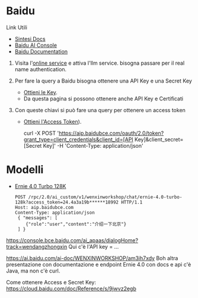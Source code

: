 

# Baidu

Link Utili
* [Sintesi Docs](https://docs.llamaindex.ai/en/stable/examples/llm/qianfan/)
* [Baidu AI Console](https://console.bce.baidu.com/qianfan/ais/console/onlineService)
* [Baidu Documentation](https://ai.baidu.com/ai-doc/REFERENCE/Ck3dwjgn3)

1. Visita l'[online service](https://console.bce.baidu.com/qianfan/ais/console/onlineService)
   e attiva l'llm service. bisogna passare per il real name authentication.

2. Per fare la query a Baidu bisogna ottenere una API Key e una Secret Key 
   * [Ottieni le Key](https://console.bce.baidu.com/iam/#/iam/accesslist).
   * Da questa pagina si possono ottenere anche API Key e Certificati

3. Con queste chiavi si può fare una query per ottenere un access token
   * [Ottieni l'Access Token](https://cloud.baidu.com/doc/WENXINWORKSHOP/s/Ilkkrb0i5)).

       curl -X POST 'https://aip.baidubce.com/oauth/2.0/token?grant_type=client_credentials&client_id=[API Key]&client_secret=[Secret Key]'  -H 'Content-Type: application/json'


# Modelli
* [Ernie 4.0 Turbo 128K](https://cloud.baidu.com/doc/WENXINWORKSHOP/s/7m0oog4ra)

      POST /rpc/2.0/ai_custom/v1/wenxinworkshop/chat/ernie-4.0-turbo-128k?access_token=24.4a3a19b******18992 HTTP/1.1
      Host: aip.baidubce.com
      Content-Type: application/json 
       { "messages": [
          {"role":"user","content":"介绍一下北京"}
       ] }


https://console.bce.baidu.com/ai_apaas/dialogHome?track=wendangzhongxin
Qui c'è l'API key = ...


https://ai.baidu.com/ai-doc/WENXINWORKSHOP/am3ih7xdy
Boh altra presentazione con documentazione e endpoint
Ernie 4.0 con docs e api c'è Java, ma non c'è curl.

Come ottenere Access e Secret Key:
https://cloud.baidu.com/doc/Reference/s/9jwvz2egb

